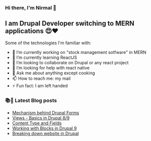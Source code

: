 ### Hi there, I'm Nirmal :pray:

## I am Drupal Developer switching to MERN applications :heart_eyes::heart:

Some of the technologies I'm familiar with:

- 🔭 I’m currently working on "stock management sotfware" in MERN
- 🌱 I’m currently learning ReactJS
- 👯 I’m looking to collaborate on Drupal or any react project
- 🤔 I’m looking for help with react native
- 💬 Ask me about anything except cooking 
- 📫 How to reach me: my mail
- ⚡ Fun fact: I am left handed 


### :books::blue_book: Latest Blog posts
<!-- BLOG-POST-LIST:START -->
- [Mechanism behind Drupal Forms](https://drupalworld.hashnode.dev/mechanism-behind-drupal-forms)
- [Views - Basics in Drupal 8/9](https://drupalworld.hashnode.dev/views-basics-in-drupal-89)
- [Content Type and Fields](https://drupalworld.hashnode.dev/content-type-and-fields)
- [Working with Blocks in Drupal 9](https://drupalworld.hashnode.dev/working-with-blocks-in-drupal-9)
- [Breaking down website in Drupal](https://drupalworld.hashnode.dev/breaking-down-website-in-drupal)
<!-- BLOG-POST-LIST:END -->
